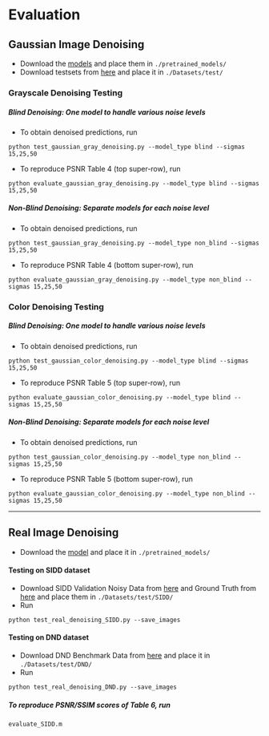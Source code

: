 # Evaluation

## Gaussian Image Denoising

- Download the [models](https://drive.google.com/drive/folders/1Qwsjyny54RZWa7zC4Apg7exixLBo4uF0?usp=sharing) and place them in `./pretrained_models/`
- Download testsets from [here](https://drive.google.com/drive/folders/1uQ6QSTeY4BqY2PYo3a4BNClJAucDV8-2?usp=sharing) and place it in `./Datasets/test/`

### Grayscale Denoising Testing

##### Blind Denoising: One model to handle various noise levels
- To obtain denoised predictions, run
```
python test_gaussian_gray_denoising.py --model_type blind --sigmas 15,25,50
```

- To reproduce PSNR Table 4 (top super-row), run
```
python evaluate_gaussian_gray_denoising.py --model_type blind --sigmas 15,25,50
```

##### Non-Blind Denoising: Separate models for each noise level
- To obtain denoised predictions, run
```
python test_gaussian_gray_denoising.py --model_type non_blind --sigmas 15,25,50
```

- To reproduce PSNR Table 4 (bottom super-row), run
```
python evaluate_gaussian_gray_denoising.py --model_type non_blind --sigmas 15,25,50
```

### Color Denoising Testing

##### Blind Denoising: One model to handle various noise levels
- To obtain denoised predictions, run
```
python test_gaussian_color_denoising.py --model_type blind --sigmas 15,25,50
```

- To reproduce PSNR Table 5 (top super-row), run
```
python evaluate_gaussian_color_denoising.py --model_type blind --sigmas 15,25,50
```

##### Non-Blind Denoising: Separate models for each noise level
- To obtain denoised predictions, run
```
python test_gaussian_color_denoising.py --model_type non_blind --sigmas 15,25,50
```

- To reproduce PSNR Table 5 (bottom super-row), run
```
python evaluate_gaussian_color_denoising.py --model_type non_blind --sigmas 15,25,50
```

<hr />

## Real Image Denoising

- Download the [model](https://drive.google.com/file/d/1FF_4NTboTWQ7sHCq4xhyLZsSl0U0JfjH/view?usp=sharing) and place it in `./pretrained_models/`


#### Testing on SIDD dataset
- Download SIDD Validation Noisy Data from [here](https://competitions.codalab.org/my/datasets/download/260ed944-21e7-4317-bd66-a6dd42343838) and Ground Truth from [here](https://competitions.codalab.org/my/datasets/download/5349efe0-dfa2-499e-a46f-49c623285ba7) and place them in `./Datasets/test/SIDD/`
- Run
```
python test_real_denoising_SIDD.py --save_images
```
#### Testing on DND dataset
- Download DND Benchmark Data from [here](https://noise.visinf.tu-darmstadt.de/downloads/) and place it in `./Datasets/test/DND/`
- Run
```
python test_real_denoising_DND.py --save_images
```
##### To reproduce PSNR/SSIM scores of Table 6, run
```
evaluate_SIDD.m
```

